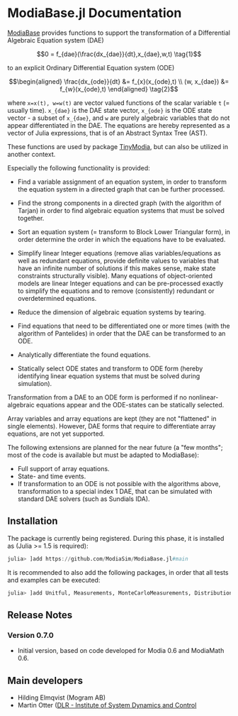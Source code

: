 # ModiaBase.jl Documentation

[ModiaBase](https://github.com/ModiaSim/ModiaBase.jl) provides functions to support the transformation of a
Differential Algebraic Equation system (DAE)

```math
0 = f_{dae}(\frac{dx_{dae}}{dt},x_{dae},w,t) \tag{1}
```

to an explicit Ordinary Differential Equation system (ODE)

```math
\begin{aligned}
  \frac{dx_{ode}}{dt} &= f_{x}(x_{ode},t) \\
         (w, x_{dae}) &= f_{w}(x_{ode},t)
\end{aligned} \tag{2}
```

where ``x=x(t), w=w(t)`` are vector valued functions of the scalar
variable ``t`` (= usually time). ``x_{dae}`` is the DAE state vector,
``x_{ode}`` is the ODE state vector - a subset of ``x_{dae}``, and
``w`` are purely algebraic variables that do not appear differentiated in the DAE.
The equations are hereby represented as a vector of Julia expressions,
that is of an Abstract Syntax Tree (AST).

These functions are used by package [TinyModia](https://github.com/ModiaSim/TinyModia.jl),
but can also be utilized in another context.

Especially the following functionality is provided:

- Find a variable assignment of an equation system, in order
  to transform the equation system in a directed graph that can be further
  processed.

- Find the strong components in a directed graph (with the algorithm of Tarjan)
  in order to find algebraic equation systems that must be solved together.

- Sort an equation system (= transform to Block Lower Triangular form), in order
  determine the order in which the equations have to be evaluated.

- Simplify linear Integer equations (remove alias variables/equations as well as redundant equations,
  provide definite values to variables that have an infinite number of solutions if this makes sense,
  make state constraints structurally visible).
  Many equations of object-oriented models are linear Integer equations and can be pre-processed
  exactly to simplify the equations and to remove (consistently) redundant or
  overdetermined equations.

- Reduce the dimension of algebraic equation systems by tearing.

- Find equations that need to be differentiated one or more times (with the algorithm of Pantelides)
  in order that the DAE can be transformed to an ODE.

- Analytically differentiate the found equations.

- Statically select ODE states and transform to ODE form
  (hereby identifying linear equation systems that must be solved during simulation).

Transformation from a DAE to an ODE form is performed if no nonlinear-algebraic equations
appear and the ODE-states can be statically selected.

Array variables and array equations are kept (they are not "flattened" in single elements).
However, DAE forms that require to differentiate array equations, are not yet supported.

The following extensions are planned for the near future (a "few months"; most of the code is
available but must be adapted to ModiaBase):

- Full support of array equations.
- State- and time events.
- If transformation to an ODE is not possible with the algorithms above,
  transformation to a special index 1 DAE, that
  can be simulated with standard DAE solvers (such as Sundials IDA).


## Installation

The package is currently being registered. During this phase, it is installed as
(Julia >= 1.5 is required):

```julia
julia> ]add https://github.com/ModiaSim/ModiaBase.jl#main
```

It is recommended to also add the following packages, in order that all tests and examples can be executed:

```julia
julia> ]add Unitful, Measurements, MonteCarloMeasurements, Distributions
```

## Release Notes

### Version 0.7.0

- Initial version, based on code developed for Modia 0.6 and ModiaMath 0.6.


## Main developers

- Hilding Elmqvist (Mogram AB)
- Martin Otter ([DLR - Institute of System Dynamics and Control](https://www.dlr.de/sr/en)
